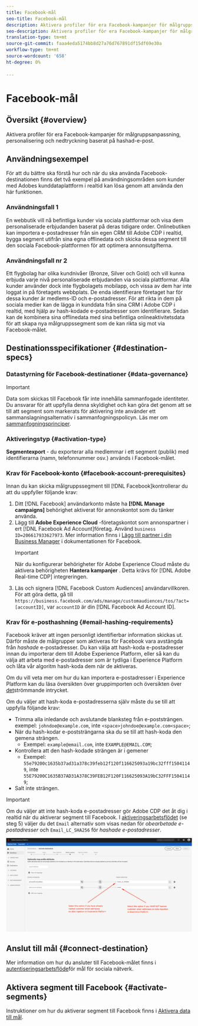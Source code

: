 ```yaml
---
title: Facebook-mål
seo-title: Facebook-mål
description: Aktivera profiler för era Facebook-kampanjer för målgruppsanpassning, personalisering och nedtryckning baserat på hashad-e-post.
seo-description: Aktivera profiler för era Facebook-kampanjer för målgruppsanpassning, personalisering och nedtryckning baserat på hashad-e-post.
translation-type: tm+mt
source-git-commit: faaa4eda5174bb8d27a76d767891df15df69e30a
workflow-type: tm+mt
source-wordcount: '658'
ht-degree: 0%

---
```



# Facebook-mål

## Översikt {#overview}

Aktivera profiler för era Facebook-kampanjer för målgruppsanpassning, personalisering och nedtryckning baserat på hashad-e-post.

## Användningsexempel

För att du bättre ska förstå hur och när du ska använda Facebook-destinationen finns det två exempel på användningsområden som kunder med Adobes kunddataplattform i realtid kan lösa genom att använda den här funktionen.


### Användningsfall 1


En webbutik vill nå befintliga kunder via sociala plattformar och visa dem personaliserade erbjudanden baserat på deras tidigare order. Onlinebutiken kan importera e-postadresser från sin egen CRM till Adobe CDP i realtid, bygga segment utifrån sina egna offlinedata och skicka dessa segment till den sociala Facebook-plattformen för att optimera annonsutgifterna.


### Användningsfall nr 2


Ett flygbolag har olika kundnivåer (Bronze, Silver och Gold) och vill kunna erbjuda varje nivå personaliserade erbjudanden via sociala plattformar. Alla kunder använder dock inte flygbolagets mobilapp, och vissa av dem har inte loggat in på företagets webbplats. De enda identifierare företaget har för dessa kunder är medlems-ID och e-postadresser.
För att rikta in dem på sociala medier kan de lägga in kunddata från sina CRM i Adobe CDP i realtid, med hjälp av hash-kodade e-postadresser som identifierare.
Sedan kan de kombinera sina offlinedata med sina befintliga onlineaktivitetsdata för att skapa nya målgruppssegment som de kan rikta sig mot via Facebook-målet.

## Destinationsspecifikationer {#destination-specs}

### Datastyrning för Facebook-destinationer {#data-governance}

>[!IMPORTANT]
>
>Data som skickas till Facebook får inte innehålla sammanfogade identiteter. Du ansvarar för att uppfylla denna skyldighet och kan göra det genom att se till att segment som markerats för aktivering inte använder ett sammanslagningsalternativ i sammanfogningspolicyn. Läs mer om [sammanfogningsprinciper](/help/profile/ui/merge-policies.md).

### Aktiveringstyp {#activation-type}

**Segmentexport** - du exporterar alla medlemmar i ett segment (publik) med identifierarna (namn, telefonnummer osv.) används i Facebook-målet.

### Krav för Facebook-konto {#facebook-account-prerequisites}

Innan du kan skicka målgruppssegment till [!DNL Facebook]kontrollerar du att du uppfyller följande krav:

1. Ditt [!DNL Facebook] användarkonto måste ha **[!DNL Manage campaigns]** behörighet aktiverat för annonskontot som du tänker använda.
2. Lägg till **Adobe Experience Cloud** -företagskontot som annonspartner i ert [!DNL Facebook Ad Account]företag. Använd `business ID=206617933627973`. Mer information finns i [Lägg till partner i din Business Manager](https://www.facebook.com/business/help/1717412048538897) i dokumentationen för Facebook.
   >[!IMPORTANT]
   > När du konfigurerar behörigheter för Adobe Experience Cloud måste du aktivera behörigheten **Hantera kampanjer** . Detta krävs för [!DNL Adobe Real-time CDP] integreringen.
3. Läs och signera [!DNL Facebook Custom Audiences] användarvillkoren. För att göra detta, gå till `https://business.facebook.com/ads/manage/customaudiences/tos/?act=[accountID]`, var `accountID` är din [!DNL Facebook Ad Account ID].

### Krav för e-posthashning {#email-hashing-requirements}

Facebook kräver att ingen personligt identifierbar information skickas ut. Därför måste de målgrupper som aktiveras för Facebook vara avstängda från *hashade* e-postadresser. Du kan välja att hash-koda e-postadresser innan du importerar dem till Adobe Experience Platform, eller så kan du välja att arbeta med e-postadresser som är tydliga i Experience Platform och låta vår algoritm hash-koda dem när de aktiveras.

Om du vill veta mer om hur du kan importera e-postadresser i Experience Platform kan du läsa översikten över [](/help/ingestion/batch-ingestion/overview.md) gruppimporten och översikten över [det](/help/ingestion/streaming-ingestion/overview.md)strömmande intrycket.

Om du väljer att hash-koda e-postadresserna själv måste du se till att uppfylla följande krav:

* Trimma alla inledande och avslutande blanksteg från e-poststrängen. exempel: `johndoe@example.com`, inte `<space>johndoe@example.com<space>`;
* När du hash-kodar e-poststrängarna ska du se till att hash-koda den gemena strängen.
   * Exempel: `example@email.com`, inte `EXAMPLE@EMAIL.COM`;
* Kontrollera att den hash-kodade strängen är i gemener
   * Exempel: `55e79200c1635b37ad31a378c39feb12f120f116625093a19bc32fff15041149`, inte `55E79200C1635B37AD31A378C39FEB12F120F116625093A19bC32FFF15041149`;
* Salt inte strängen.


>[!IMPORTANT]
>
>Om du väljer att inte hash-koda e-postadresser gör Adobe CDP det åt dig i realtid när du aktiverar segment till Facebook. I [aktiveringsarbetsflödet](/help/rtcdp/destinations/activate-destinations.md#activate-data) (se steg 5) väljer du det `Email` alternativ som visas nedan för *obearbetade e-postadresser* och `Email_LC_SHA256` för *hashade e-postadresser*.


![Hindrar vid aktivering](/help/rtcdp/destinations/assets/identity-mapping.png)

## Anslut till mål {#connect-destination}

Mer information om hur du ansluter till Facebook-målet finns i [autentiseringsarbetsflöde](/help/rtcdp/destinations/social-network-destinations-workflow.md)för mål för sociala nätverk.


## Aktivera segment till Facebook {#activate-segments}

Instruktioner om hur du aktiverar segment till Facebook finns i [Aktivera data till mål](/help/rtcdp/destinations/activate-destinations.md).